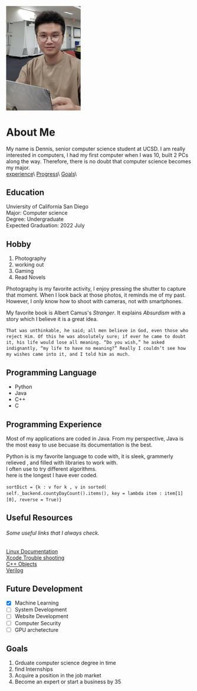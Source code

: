 <img src="IMG_3738.jpg" width="40%" height="40%">

# About Me 
My name is Dennis, senior computer science student at UCSD. I am really interested in computers, I had my first computer when I was 10, built 2 PCs along the way. 
Therefore, there is no doubt that computer science becomes my major.\
[experience](#programming-language)\ 
[Progress](#future-development)\ 
[Goals](#goals)\ 

## Education 
Unviersity of California San Diego \
Major: Computer science \
Degree: Undergraduate \
Expected Graduation: 2022 July 



## Hobby 
1. Photography
2. working out
3. Gaming 
4. Read Novels

Photography is my favorite activity, I enjoy pressing the shutter to capture that moment. When I look back at those photos, it reminds me of my past. However, I only know how to shoot with cameras, not with smartphones. 

My favorite book is Albert Camus's _Stranger_. It explains _Absurdism_ with a story which I believe it is a great idea. 

```
That was unthinkable, he said; all men believe in God, even those who reject Him. Of this he was absolutely sure; if ever he came to doubt it, his life would lose all meaning. “Do you wish,” he asked indignantly, “my life to have no meaning?” Really I couldn’t see how my wishes came into it, and I told him as much.
```

## Programming Language 
- Python
- Java
- C++ 
- C 


## Programming Experience 
Most of my applications are coded in Java. From my perspective, Java is the most easy to use becuase its documentation is the best. 

Python is is my favorite language to code with, it is sleek, grammerly relieved , and filled with libraries to work with. \
I often use to try different algorithms.\
here is the longest I have ever coded.

`sortDict = {k : v for k , v in sorted( self._backend.countyDayCount().items(), key = lambda item : item[1][0], reverse = True)} `

## Useful Resources
###### Some useful links that I always check.
[Linux Documentation](https://man7.org/linux/man-pages/man7/man.7.html)\
[Xcode Trouble shooting](https://stackoverflow.com/questions/23438393/new-to-xcode-cant-open-files-in-c)\
[C++ Objects](https://stackoverflow.com/questions/1380463/sorting-a-vector-of-custom-objects)\
[Verilog](https://www.asic-world.com/systemverilog/index.html)



## Future Development
- [x] Machine Learning 
- [ ] System Development 
- [ ] Website Development 
- [ ] Computer Security 
- [ ] GPU archetecture

## Goals 
1. Grduate computer science degree in time 
2. find Internships 
3. Acquire a position in the job market 
4. Become an expert or start a business by 35 



